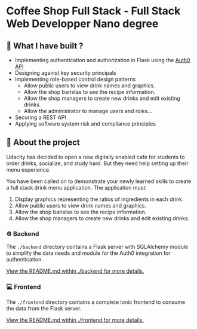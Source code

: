 # Coffee Shop Full Stack - Full Stack Web Developper Nano degree

## 💪 What I have built ? 

- Implementing authentication and authorization in Flask using the [Auth0 API](https://auth0.com/)
- Designing against key security principals
- Implementing role-based control design patterns
  - Allow public users to view drink names and graphics.
  - Allow the shop baristas to see the recipe information.
  - Allow the shop managers to create new drinks and edit existing drinks.
  - Allow the administrator to manage users and roles...
- Securing a REST API
- Applying software system risk and compliance principles


## 🔎 About the project 

Udacity has decided to open a new digitally enabled cafe for students to order drinks, socialize, and study hard. But they need help setting up their menu experience.

You have been called on to demonstrate your newly learned skills to create a full stack drink menu application. The application must:

1. Display graphics representing the ratios of ingredients in each drink.
2. Allow public users to view drink names and graphics.
3. Allow the shop baristas to see the recipe information.
4. Allow the shop managers to create new drinks and edit existing drinks.

### ⚙️ Backend 

The `./backend` directory contains a Flask server with SQLAlchemy module to simplify the data needs and module for the Auth0 integration for authentication.

[View the README.md within ./backend for more details.](./backend/README.md)

### 💻 Frontend 

The `./frontend` directory contains a complete Ionic frontend to consume the data from the Flask server. 

[View the README.md within ./frontend for more details.](./frontend/README.md)
